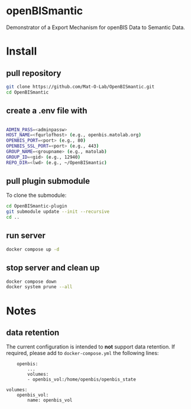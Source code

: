 # openBISmantic
Demonstrator of a Export Mechanism for openBIS Data to Semantic Data.

# Install

## pull repository
```bash
git clone https://github.com/Mat-O-Lab/OpenBISmantic.git
cd OpenBISmantic
```
## create a .env file with
```bash

ADMIN_PASS=<adminpassw>
HOST_NAME=<fqurlofhost> (e.g., openbis.matolab.org)
OPENBIS_PORT=<port> (e.g., 80)
OPENBIS_SSL_PORT=<port> (e.g., 443)
GROUP_NAME=<groupname> (e.g., matolab)
GROUP_ID=<gid> (e.g., 12940)
REPO_DIR=<lwd> (e.g., ~/OpenBISmantic)
```
## pull plugin submodule
To clone the submodule:
```bash
cd OpenBISmantic-plugin
git submodule update --init --recursive
cd ..
```

## run server
```bash
docker compose up -d
```

## stop server and clean up
```bash
docker compose down
docker system prune --all
```

# Notes

## data retention
The current configuration is intended to **not** support data retention. If required, please add to `docker-compose.yml` the following lines:
```
    openbis:
        ...
        volumes:
        - openbis_vol:/home/openbis/openbis_state
    
volumes:
    openbis_vol:
        name: openbis_vol

```